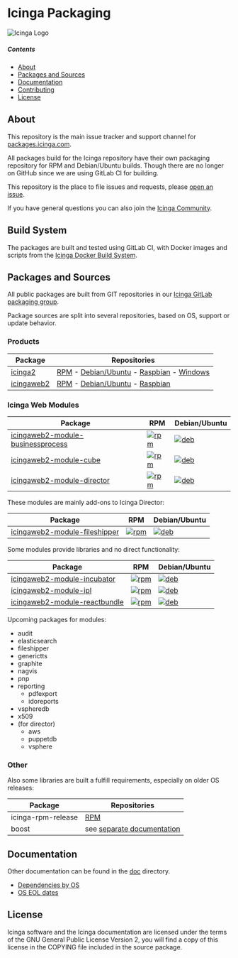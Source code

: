 Icinga Packaging
================

![Icinga Logo](https://www.icinga.com/wp-content/uploads/2014/06/icinga_logo.png)

##### Contents

<!-- TOC -->

- [About](#about)
- [Packages and Sources](#packages-and-sources)
- [Documentation](#documentation)
- [Contributing](#contributing)
- [License](#license)

<!-- /TOC -->
## About

This repository is the main issue tracker and support channel for [packages.icinga.com].

All packages build for the Icinga repository have their own packaging repository for RPM and Debian/Ubuntu builds. Though there are no longer on GitHub since we are using GitLab CI for building.

This repository is the place to file issues and requests, please [open an issue](https://github.com/Icinga/icinga-packaging/issues/new).

If you have general questions you can also join the [Icinga Community](https://community.icinga.com).

## Build System

The packages are built and tested using GitLab CI, with Docker images and scripts from the [Icinga Docker Build System](https://git.icinga.com/build-docker/docs).

## Packages and Sources

All public packages are built from GIT repositories in our [Icinga GitLab packaging group](https://git.icinga.com/packaging).

Package sources are split into several repositories, based on OS, support or update behavior.

### Products

Package      | Repositories
-------------|--------------------------------------------------------
[icinga2]    | [RPM][rpm-icinga2] - [Debian/Ubuntu][deb-icinga2] - [Raspbian][raspbian-icinga2] - [Windows][windows-icinga2]
[icingaweb2] | [RPM][rpm-icingaweb2] - [Debian/Ubuntu][deb-icingaweb2] - [Raspbian][raspbian-icingaweb2]

### Icinga Web Modules

<!-- PACKAGES: director businessprocess cube | prefix=icingaweb2-module- -->
Package | RPM | Debian/Ubuntu
--------|-----|--------------
[icingaweb2-module-businessprocess](https://github.com/Icinga/icingaweb2-module-businessprocess) | [![rpm](https://git.icinga.com/packaging/rpm-icingaweb2-module-businessprocess/badges/master/pipeline.svg?style=flat-square)](https://git.icinga.com/packaging/rpm-icingaweb2-module-businessprocess) | [![deb](https://git.icinga.com/packaging/deb-icingaweb2-module-businessprocess/badges/master/pipeline.svg?style=flat-square)](https://git.icinga.com/packaging/deb-icingaweb2-module-businessprocess)
[icingaweb2-module-cube](https://github.com/Icinga/icingaweb2-module-cube) | [![rpm](https://git.icinga.com/packaging/rpm-icingaweb2-module-cube/badges/master/pipeline.svg?style=flat-square)](https://git.icinga.com/packaging/rpm-icingaweb2-module-cube) | [![deb](https://git.icinga.com/packaging/deb-icingaweb2-module-cube/badges/master/pipeline.svg?style=flat-square)](https://git.icinga.com/packaging/deb-icingaweb2-module-cube)
[icingaweb2-module-director](https://github.com/Icinga/icingaweb2-module-director) | [![rpm](https://git.icinga.com/packaging/rpm-icingaweb2-module-director/badges/master/pipeline.svg?style=flat-square)](https://git.icinga.com/packaging/rpm-icingaweb2-module-director) | [![deb](https://git.icinga.com/packaging/deb-icingaweb2-module-director/badges/master/pipeline.svg?style=flat-square)](https://git.icinga.com/packaging/deb-icingaweb2-module-director)
<!-- END PACKAGES -->

These modules are mainly add-ons to Icinga Director:

<!-- PACKAGES: fileshipper | prefix=icingaweb2-module- -->
Package | RPM | Debian/Ubuntu
--------|-----|--------------
[icingaweb2-module-fileshipper](https://github.com/Icinga/icingaweb2-module-fileshipper) | [![rpm](https://git.icinga.com/packaging/rpm-icingaweb2-module-fileshipper/badges/master/pipeline.svg?style=flat-square)](https://git.icinga.com/packaging/rpm-icingaweb2-module-fileshipper) | [![deb](https://git.icinga.com/packaging/deb-icingaweb2-module-fileshipper/badges/master/pipeline.svg?style=flat-square)](https://git.icinga.com/packaging/deb-icingaweb2-module-fileshipper)
<!-- END PACKAGES -->

Some modules provide libraries and no direct functionality:

<!-- PACKAGES: ipl incubator reactbundle | prefix=icingaweb2-module- -->
Package | RPM | Debian/Ubuntu
--------|-----|--------------
[icingaweb2-module-incubator](https://github.com/Icinga/icingaweb2-module-incubator) | [![rpm](https://git.icinga.com/packaging/rpm-icingaweb2-module-incubator/badges/master/pipeline.svg?style=flat-square)](https://git.icinga.com/packaging/rpm-icingaweb2-module-incubator) | [![deb](https://git.icinga.com/packaging/deb-icingaweb2-module-incubator/badges/master/pipeline.svg?style=flat-square)](https://git.icinga.com/packaging/deb-icingaweb2-module-incubator)
[icingaweb2-module-ipl](https://github.com/Icinga/icingaweb2-module-ipl) | [![rpm](https://git.icinga.com/packaging/rpm-icingaweb2-module-ipl/badges/master/pipeline.svg?style=flat-square)](https://git.icinga.com/packaging/rpm-icingaweb2-module-ipl) | [![deb](https://git.icinga.com/packaging/deb-icingaweb2-module-ipl/badges/master/pipeline.svg?style=flat-square)](https://git.icinga.com/packaging/deb-icingaweb2-module-ipl)
[icingaweb2-module-reactbundle](https://github.com/Icinga/icingaweb2-module-reactbundle) | [![rpm](https://git.icinga.com/packaging/rpm-icingaweb2-module-reactbundle/badges/master/pipeline.svg?style=flat-square)](https://git.icinga.com/packaging/rpm-icingaweb2-module-reactbundle) | [![deb](https://git.icinga.com/packaging/deb-icingaweb2-module-reactbundle/badges/master/pipeline.svg?style=flat-square)](https://git.icinga.com/packaging/deb-icingaweb2-module-reactbundle)
<!-- END PACKAGES -->

Upcoming packages for modules:

* audit
* elasticsearch
* fileshipper
* generictts
* graphite
* nagvis
* pnp
* reporting
  - pdfexport
  - idoreports
* vspheredb
* x509
* (for director)
  - aws
  - puppetdb
  - vsphere

### Other

Also some libraries are built a fulfill requirements, especially on older OS releases:

Package            | Repositories
-------------------|-------------------------
icinga-rpm-release | [RPM][rpm-icinga-rpm-release]
boost  | see [separate documentation](doc/packages-boost.md)

## Documentation

Other documentation can be found in the [doc](doc/) directory.

* [Dependencies by OS](doc/03-Dependencies.md)
* [OS EOL dates](doc/04-OS-EOL.md)

## License

Icinga software and the Icinga documentation are licensed under the terms of the GNU
General Public License Version 2, you will find a copy of this license in the
COPYING file included in the source package.

[packages.icinga.com]: https://packages.icinga.com

[icinga2]: https://github.com/Icinga/icinga2
[icingaweb2]: https://github.com/Icinga/icingaweb2

[rpm-icinga2]: https://git.icinga.com/packaging/rpm-icinga2
[deb-icinga2]: https://git.icinga.com/packaging/deb-icinga2
[windows-icinga2]: https://git.icinga.com/packaging/windows-icinga2
[rpm-icingaweb2]: https://git.icinga.com/packaging/rpm-icingaweb2
[deb-icingaweb2]: https://git.icinga.com/packaging/deb-icingaweb2

[rpm-icinga-rpm-release]: https://git.icinga.com/packaging/rpm-icinga-rpm-release

[raspbian-icinga2]: https://git.icinga.com/packaging/raspbian-icinga2
[raspbian-icingaweb2]: https://git.icinga.com/packaging/raspbian-icingaweb2

[suse-boost]: https://git.icinga.com/packaging/suse-boost
[redhat-boost]: https://git.icinga.com/packaging/redhat-boost
[deb-boost]: https://git.icinga.com/packaging/deb-boost

[rpm-icinga2-templates]: https://git.icinga.com/packaging/rpm-icinga2-templates
[deb-icinga2-templates]: https://git.icinga.com/packaging/deb-icinga2-templates
